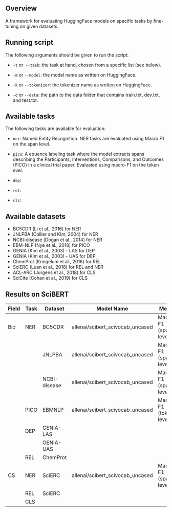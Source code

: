 ## Overview

A framework for evaluating HuggingFace models on specific tasks by fine-tuning on given datasets.

## Running script

The following arguments should be given to run the script:


* ```-t``` or``` --task```: the task at hand, chosen from a specific list (see below).
  
* ```-m``` or ```--model```: the model name as written on HuggingFace.

* ```-k``` or ```--tokenizer```: the tokenizer name as written on HuggingFace.

* ```-d``` or ```--data```: the path to the data folder that contains train.txt, dev.txt, and test.txt.


## Available tasks

The following tasks are available for evaluation:

* ```ner```: Named Entity Recognition. NER tasks are evaluated using Macro F1 on the span level.

* ```pico```:  A equence labeling task where the model extracts spans describing the Participants, Interventions, Comparisons, and Outcomes (PICO) in a clinical trial paper.
Evaluated using macro-F1 on the token evel.

* ```dep```:

* ```rel```:

* ```cls```:

## Available datasets

* BC5CDR (Li et al., 2016) for NER
* JNLPBA (Collier and Kim, 2004) for NER
* NCBI-disease (Dogan et al., 2014) for NER
* EBM-NLP (Nye et al., 2018) for PICO
* GENIA (Kim et al., 2003) - LAS for DEP
* GENIA (Kim et al., 2003) - UAS for DEP
* ChemProt (Kringelum et al., 2016) for REL
* SciERC (Luan et al., 2018) for REL and NER
* ACL-ARC (Jurgens et al., 2018) for CLS
* SciCite (Cohan et al., 2019) for CLS


## Results on SciBERT

| Field | Task | Dataset      | Model Name                       | Metric                 | Result             |
|-------|------|--------------|----------------------------------|------------------------|--------------------|
| Bio   | NER  | BC5CDR       | allenai/scibert_scivocab_uncased | Macro F1 (span-level)  | 0.9947334962764466 |
|       |      | JNLPBA       | allenai/scibert_scivocab_uncased | Macro F1 (span-level)  | 0.9718915854922392 |
|       |      | NCBI-disease | allenai/scibert_scivocab_uncased | Macro F1 (span-level)  | 0.9823094237515403 |
|       | PICO | EBMNLP       | allenai/scibert_scivocab_uncased | Macro F1 (token-level) | 0.7925765849220929 |
|       | DEP  | GENIA-LAS    |                                  |                        |                    |
|       |      | GENIA-UAS    |                                  |                        |                    |
|       | REL  | ChemProt     |                                  |                        |                    |
| CS    | NER  | SciERC       | allenai/scibert_scivocab_uncased | Macro F1 (span-level)  | 0.8541137319732242 |
|       | REL  | SciERC       |                                  |                        |                    |
|       | CLS  |              |                                  |                        |                    |
